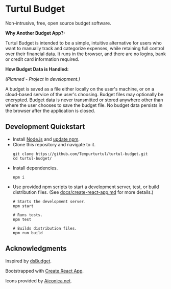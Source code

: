 # Turtul Budget

Non-intrusive, free, open source budget software.

**Why Another Budget App?:**

Turtul Budget is intended to be a simple, intuitive alternative for users who want to manually track and categorize expenses, while retaining full control over their financial data. It runs in the browser, and there are no logins, bank or credit card information required.

**How Budget Data is Handled:**

*(Planned - Project in development.)*

A budget is saved as a file either locally on the user's machine, or on a cloud-based service of the user's choosing. Budget files may optionally be encrypted. Budget data is never transmitted or stored anywhere other than where the user chooses to save the budget file. No budget data persists in the browser after the application is closed.

## Development Quickstart

- Install [Node.js](https://nodejs.org/en/) and [update npm](https://docs.npmjs.com/getting-started/installing-node).
- Clone this repository and navigate to it.
  ```
  git clone https://github.com/Tempurturtul/turtul-budget.git
  cd turtul-budget/
  ```
- Install dependencies.
  ```
  npm i
  ```
- Use provided npm scripts to start a development server, test, or build distribution files. (See [docs/create-react-app.md](docs/create-react-app.md) for more details.)
  ```
  # Starts the development server.
  npm start

  # Runs tests.
  npm test

  # Builds distribution files.
  npm run build
  ```

## Acknowledgments

Inspired by [dsBudget](https://sites.google.com/site/dsbudgethome/).

Bootstrapped with [Create React App](https://github.com/facebookincubator/create-react-app).

Icons provided by [Aiconica.net](http://aiconica.net/).

